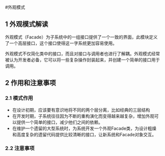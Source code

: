 #外观模式
## 1 外观模式解读

外观模式（Facade）为子系统中的一组接口提供了一个一致的界面，此模块定义了一个高层接口，这个接口使得这一字系统更加容易使用。

外观模式不仅简化类中的接口，而且对接口与调用者也进行了解耦。外观模式经常被认为开发者必备，它可以将一些复杂操作封装起来，并创建一个简单的接口用于调用。

## 2 作用和注意事项

### 2.1 模式作用

+ 在设计初期，应该要有意识地将不同的两个层分离，比如经典的三层结构
+ 在开发时期，子系统往往因为不断的重构演化而变得越来越复杂，增加外观可以提供一个简单的接口，减少他们之间的依赖。
+ 在维护一个遗留的大型系统时，为系统开发一个外观Facade类，为设计粗燥和高度复杂的遗留代码提供比较清晰的接口，让新系统和Facade对象交互。

### 2.2 注意事项